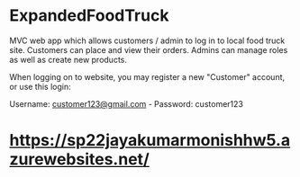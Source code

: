 # ExpandedFoodTruck

MVC web app which allows customers / admin to log in to local food truck site. Customers can place and view their orders. Admins can manage roles as well as create new products.

When logging on to website, you may register a new "Customer" account, or use this login:

Username: customer123@gmail.com -
Password: customer123

# https://sp22jayakumarmonishhw5.azurewebsites.net/ #
